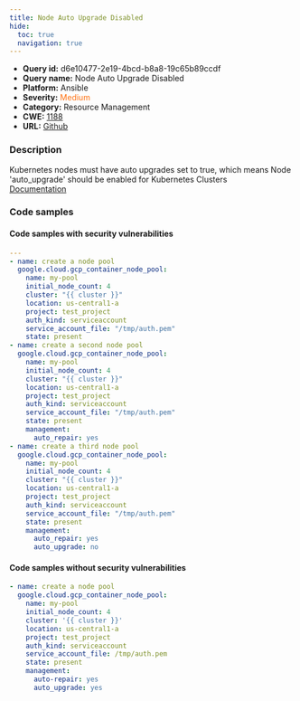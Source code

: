 ```yaml
---
title: Node Auto Upgrade Disabled
hide:
  toc: true
  navigation: true
---
```


<style>
  .highlight .hll {
    background-color: #ff171742;
  }
  .md-content {
    max-width: 1100px;
    margin: 0 auto;
  }
</style>

-   **Query id:** d6e10477-2e19-4bcd-b8a8-19c65b89ccdf
-   **Query name:** Node Auto Upgrade Disabled
-   **Platform:** Ansible
-   **Severity:** <span style="color:#ff7213">Medium</span>
-   **Category:** Resource Management
-   **CWE:** <a href="https://cwe.mitre.org/data/definitions/1188.html" onclick="newWindowOpenerSafe(event, 'https://cwe.mitre.org/data/definitions/1188.html')">1188</a>
-   **URL:** [Github](https://github.com/Checkmarx/kics/tree/master/assets/queries/ansible/gcp/node_auto_upgrade_disabled)

### Description
Kubernetes nodes must have auto upgrades set to true, which means Node 'auto_upgrade' should be enabled for Kubernetes Clusters<br>
[Documentation](https://docs.ansible.com/ansible/latest/collections/google/cloud/gcp_container_node_pool_module.html#parameter-management/auto_upgrade)

### Code samples
#### Code samples with security vulnerabilities
```yaml title="Positive test num. 1 - yaml file" hl_lines="3 36 22"
---
- name: create a node pool
  google.cloud.gcp_container_node_pool:
    name: my-pool
    initial_node_count: 4
    cluster: "{{ cluster }}"
    location: us-central1-a
    project: test_project
    auth_kind: serviceaccount
    service_account_file: "/tmp/auth.pem"
    state: present
- name: create a second node pool
  google.cloud.gcp_container_node_pool:
    name: my-pool
    initial_node_count: 4
    cluster: "{{ cluster }}"
    location: us-central1-a
    project: test_project
    auth_kind: serviceaccount
    service_account_file: "/tmp/auth.pem"
    state: present
    management:
      auto_repair: yes
- name: create a third node pool
  google.cloud.gcp_container_node_pool:
    name: my-pool
    initial_node_count: 4
    cluster: "{{ cluster }}"
    location: us-central1-a
    project: test_project
    auth_kind: serviceaccount
    service_account_file: "/tmp/auth.pem"
    state: present
    management:
      auto_repair: yes
      auto_upgrade: no

```


#### Code samples without security vulnerabilities
```yaml title="Negative test num. 1 - yaml file"
- name: create a node pool
  google.cloud.gcp_container_node_pool:
    name: my-pool
    initial_node_count: 4
    cluster: '{{ cluster }}'
    location: us-central1-a
    project: test_project
    auth_kind: serviceaccount
    service_account_file: /tmp/auth.pem
    state: present
    management:
      auto-repair: yes
      auto_upgrade: yes

```
